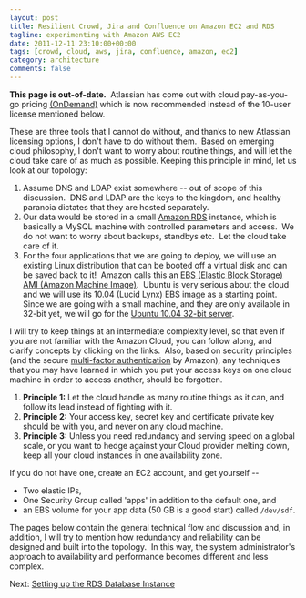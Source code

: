 ```yaml
---
layout: post
title: Resilient Crowd, Jira and Confluence on Amazon EC2 and RDS
tagline: experimenting with Amazon AWS EC2
date: 2011-12-11 23:10:00+00:00
tags: [crowd, cloud, aws, jira, confluence, amazon, ec2]
category: architecture
comments: false
---
```

**This page is out-of-date.**  Atlassian has come out with cloud pay-as-you-go pricing [(OnDemand)](http://www.atlassian.com/software/ondemand/overview) which is now recommended instead of the 10-user license mentioned below.
<!-- more -->
These are three tools that I cannot do without, and thanks to new Atlassian licensing options, I don't have to do without them.  Based on emerging cloud philosophy, I don't want to worry about routine things, and will let the cloud take care of as much as possible. Keeping this principle in mind, let us look at our topology:

1. Assume DNS and LDAP exist somewhere -- out of scope of this discussion.  DNS and LDAP are the keys to the kingdom, and healthy paranoia dictates that they are hosted separately.
2. Our data would be stored in a small [Amazon RDS](http://aws.amazon.com/rds/) instance, which is basically a MySQL machine with controlled parameters and access.  We do not want to worry about backups, standbys etc.  Let the cloud take care of it.
3. For the four applications that we are going to deploy, we will use an existing Linux distribution that can be booted off a virtual disk and can be saved back to it!  Amazon calls this an [EBS (Elastic Block Storage)](http://aws.amazon.com/ebs/) [AMI (Amazon Machine Image)](http://en.wikipedia.org/wiki/Amazon_Machine_Image).  Ubuntu is very serious about the cloud and we will use its 10.04 (Lucid Lynx) EBS image as a starting point.  Since we are going with a small machine, and they are only available in 32-bit yet, we will go for the [Ubuntu 10.04 32-bit server](http://developer.amazonwebservices.com/connect/entry.jspa?externalID=3102).

I will try to keep things at an intermediate complexity level, so that even if you are not familiar with the Amazon Cloud, you can follow along, and clarify concepts by clicking on the links.  Also, based on security principles (and the secure [multi-factor authentication](http://aws.amazon.com/mfa/) by Amazon), any techniques that you may have learned in which you put your access keys on one cloud machine in order to access another, should be forgotten.

1. **Principle 1:** Let the cloud handle as many routine things as it can, and follow its lead instead of fighting with it.
2. **Principle 2:** Your access key, secret key and certificate private key should be with you, and never on any cloud machine.
3. **Principle 3:** Unless you need redundancy and serving speed on a global scale, or you want to hedge against your Cloud provider melting down, keep all your cloud instances in one availability zone.

If you do not have one, create an EC2 account, and get yourself -- 
* Two elastic IPs, 
* One Security Group called 'apps' in addition to the default one, and 
* an EBS volume for your app data (50 GB is a good start) called `/dev/sdf`.

The pages below contain the general technical flow and discussion and, in addition, I will try to mention how redundancy and reliability can be designed and built into the topology.  In this way, the system administrator's approach to availability and performance becomes different and less complex.

Next: [Setting up the RDS Database Instance]({{site.url}}/architecture/2011/12/12/setting-up-the-rds-database-instance/)
